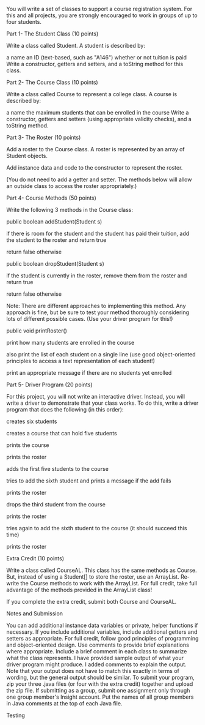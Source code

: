 You will write a set of classes to support a course registration system. For this and all projects, you are strongly encouraged to work in groups of up to four students. 

Part 1- The Student Class (10 points)

Write a class called Student. A student is described by:

a name
an ID (text-based, such as "A146")
whether or not tuition is paid
Write a constructor, getters and setters, and a toString method for this class.

Part 2- The Course Class (10 points) 

Write a class called Course to represent a college class. A course is described by:

a name
the maximum students that can be enrolled in the course
Write a constructor, getters and setters (using appropriate validity checks), and a toString method.

Part 3- The Roster (10 points)

Add a roster to the Course class. A roster is represented by an array of Student objects.

Add instance data and code to the constructor to represent the roster.

(You do not need to add a getter and setter. The methods below will allow an outside class to access the roster appropriately.)

Part 4- Course Methods (50 points)

Write the following 3 methods in the Course class:

public boolean addStudent(Student s)

if there is room for the student and the student has paid their tuition, add the student to the roster and return true

return false otherwise

public boolean dropStudent(Student s)

if the student is currently in the roster, remove them from the roster and return true

return false otherwise

Note: There are different approaches to implementing this method. Any approach is fine, but be sure to test your method thoroughly considering lots of different possible cases. (Use your driver program for this!)

public void printRoster()

print how many students are enrolled in the course

also print the list of each student on a single line (use good object-oriented principles to access a text representation of each student!)

print an appropriate message if there are no students yet enrolled

Part 5- Driver Program (20 points)

For this project, you will not write an interactive driver. Instead, you will write a driver to demonstrate that your class works. To do this, write a driver program that does the following (in this order):

creates six students

creates a course that can hold five students

prints the course

prints the roster

adds the first five students to the course

tries to add the sixth student and prints a message if the add fails

prints the roster

drops the third student from the course

prints the roster

tries again to add the sixth student to the course (it should succeed this time)

prints the roster

Extra Credit (10 points)

Write a class called CourseAL. This class has the same methods as Course. But, instead of using a Student[] to store the roster, use an ArrayList<Student>. Re-write the Course methods to work with the ArrayList. For full credit, take full advantage of the methods provided in the ArrayList class! 

If you complete the extra credit, submit both Course and CourseAL.

Notes and Submission

You can add additional instance data variables or private, helper functions if necessary. If you include additional variables, include additional getters and setters as appropriate.
For full credit, follow good principles of programming and object-oriented design.
Use comments to provide brief explanations where appropriate. Include a brief comment in each class to summarize what the class represents.
I have provided sample output of what your driver program might produce. I added comments to explain the output. Note that your output does not have to match this exactly in terms of wording, but the general output should be similar.
To submit your program, zip your three .java files (or four with the extra credit) together and upload the zip file.
If submitting as a group, submit one assignment only through one group member's Insight account. Put the names of all group members in Java comments at the top of each Java file.

Testing
